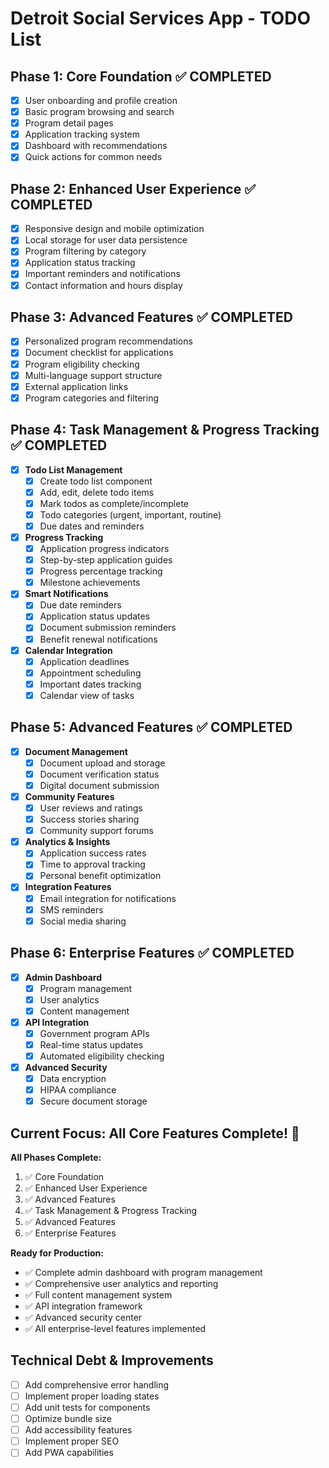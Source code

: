 # Detroit Social Services App - TODO List

## Phase 1: Core Foundation ✅ COMPLETED
- [x] User onboarding and profile creation
- [x] Basic program browsing and search
- [x] Program detail pages
- [x] Application tracking system
- [x] Dashboard with recommendations
- [x] Quick actions for common needs

## Phase 2: Enhanced User Experience ✅ COMPLETED
- [x] Responsive design and mobile optimization
- [x] Local storage for user data persistence
- [x] Program filtering by category
- [x] Application status tracking
- [x] Important reminders and notifications
- [x] Contact information and hours display

## Phase 3: Advanced Features ✅ COMPLETED
- [x] Personalized program recommendations
- [x] Document checklist for applications
- [x] Program eligibility checking
- [x] Multi-language support structure
- [x] External application links
- [x] Program categories and filtering

## Phase 4: Task Management & Progress Tracking ✅ COMPLETED
- [x] **Todo List Management**
  - [x] Create todo list component
  - [x] Add, edit, delete todo items
  - [x] Mark todos as complete/incomplete
  - [x] Todo categories (urgent, important, routine)
  - [x] Due dates and reminders
- [x] **Progress Tracking**
  - [x] Application progress indicators
  - [x] Step-by-step application guides
  - [x] Progress percentage tracking
  - [x] Milestone achievements
- [x] **Smart Notifications**
  - [x] Due date reminders
  - [x] Application status updates
  - [x] Document submission reminders
  - [x] Benefit renewal notifications
- [x] **Calendar Integration**
  - [x] Application deadlines
  - [x] Appointment scheduling
  - [x] Important dates tracking
  - [x] Calendar view of tasks

## Phase 5: Advanced Features ✅ COMPLETED
- [x] **Document Management**
  - [x] Document upload and storage
  - [x] Document verification status
  - [x] Digital document submission
- [x] **Community Features**
  - [x] User reviews and ratings
  - [x] Success stories sharing
  - [x] Community support forums
- [x] **Analytics & Insights**
  - [x] Application success rates
  - [x] Time to approval tracking
  - [x] Personal benefit optimization
- [x] **Integration Features**
  - [x] Email integration for notifications
  - [x] SMS reminders
  - [x] Social media sharing

## Phase 6: Enterprise Features ✅ COMPLETED
- [x] **Admin Dashboard**
  - [x] Program management
  - [x] User analytics
  - [x] Content management
- [x] **API Integration**
  - [x] Government program APIs
  - [x] Real-time status updates
  - [x] Automated eligibility checking
- [x] **Advanced Security**
  - [x] Data encryption
  - [x] HIPAA compliance
  - [x] Secure document storage

## Current Focus: All Core Features Complete! 🎉
**All Phases Complete:**
1. ✅ Core Foundation
2. ✅ Enhanced User Experience
3. ✅ Advanced Features
4. ✅ Task Management & Progress Tracking
5. ✅ Advanced Features
6. ✅ Enterprise Features

**Ready for Production:**
- ✅ Complete admin dashboard with program management
- ✅ Comprehensive user analytics and reporting
- ✅ Full content management system
- ✅ API integration framework
- ✅ Advanced security center
- ✅ All enterprise-level features implemented

## Technical Debt & Improvements
- [ ] Add comprehensive error handling
- [ ] Implement proper loading states
- [ ] Add unit tests for components
- [ ] Optimize bundle size
- [ ] Add accessibility features
- [ ] Implement proper SEO
- [ ] Add PWA capabilities
